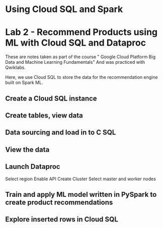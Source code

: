 # Using Cloud SQL and Spark




























# Lab 2 - Recommend Products using ML with Cloud SQL and Dataproc
These are notes taken as part of the course " Google Cloud Platform Big Data and Machine Learning Fundamentals" And was practiced with Qwiklabs.

Here, we use Cloud SQL to store the data for the recommendation engine built on 	Spark ML. 

## Create a Cloud SQL instance
## Create tables, view data
## Data sourcing and load in to C SQL
## View the data
## Launch Dataproc
Select region
Enable API
Create Cluster
Select master and worker nodes
## Train and apply ML model written in PySpark to create product recommendations
## Explore inserted rows in Cloud SQL















<!--stackedit_data:
eyJoaXN0b3J5IjpbLTg3MzY0MDk0MCwxMzA4NDQ4OTc3XX0=
-->